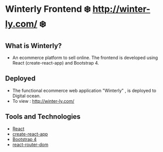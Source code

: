 # Winterly Frontend :snowflake: http://winter-ly.com/ :snowflake:

## What is Winterly?
* An ecommerce platform to sell online. The frontend is developed using React (create-react-app) and Bootstrap 4.

## Deployed
* The functional ecommerce web application "Winterly" , is deployed to Digital ocean. 
* To view : http://winter-ly.com/

## Tools and Technologies
* [React](https://nodejs.org/en/)
* [create-react-app](https://reactjs.org/docs/create-a-new-react-app.html)
* [Bootstrap 4](https://getbootstrap.com/docs/4.0/getting-started/introduction/)
* [react-router-dom](https://www.npmjs.com/package/react-router-dom)

